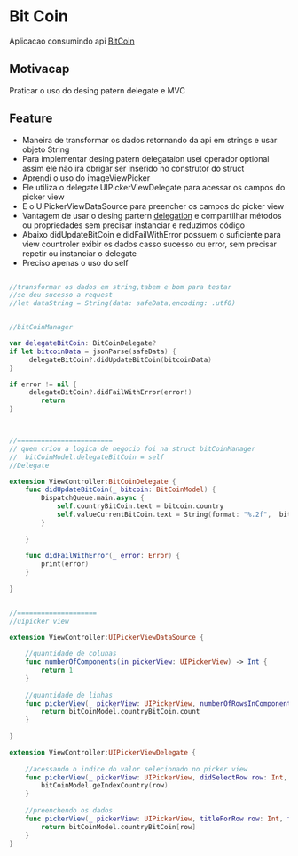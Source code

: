 # Bit Coin
Aplicacao consumindo api [BitCoin](https://www.coinapi.io/)


## Motivacap
Praticar o uso do desing patern delegate e MVC


## Feature
- Maneira de transformar os dados retornando da api em strings e usar objeto String
- Para implementar desing patern delegataion usei operador optional assim ele não ira obrigar  ser inserido no construtor do struct
- Aprendi o uso do imageViewPicker
- Ele utiliza o delegate UIPickerViewDelegate para acessar os campos do picker view
- E o  UIPickerViewDataSource para preencher os campos do picker view
- Vantagem de usar o desing partern [delegation](https://en.wikipedia.org/wiki/Delegation_pattern) e compartilhar métodos ou propriedades sem precisar instanciar e reduzimos código
- Abaixo didUpdateBitCoin e didFailWithError possuem o suficiente para view countroler exibir os dados casso sucesso ou error, sem precisar repetir ou instanciar o delegate
- Preciso apenas o uso do self

```swift

//transformar os dados em string,tabem e bom para testar
//se deu sucesso a request
//let dataString = String(data: safeData,encoding: .utf8)


//bitCoinManager

var delegateBitCoin: BitCoinDelegate?
if let bitcoinData = jsonParse(safeData) {
	 delegateBitCoin?.didUpdateBitCoin(bitcoinData)
}

if error != nil {
	 delegateBitCoin?.didFailWithError(error!)
		return
}



//======================== 
// quem criou a logica de negocio foi na struct bitCoinManager
//	bitCoinModel.delegateBitCoin = self
//Delegate

extension ViewController:BitCoinDelegate {
	func didUpdateBitCoin(_ bitcoin: BitCoinModel) {
		DispatchQueue.main.async {
			self.countryBitCoin.text = bitcoin.country
			self.valueCurrentBitCoin.text = String(format: "%.2f",  bitcoin.rate)
		}
		
	}
	
	func didFailWithError(_ error: Error) {
		print(error)
	}
	
}


//====================
//uipicker view

extension ViewController:UIPickerViewDataSource {
	
	//quantidade de colunas
	func numberOfComponents(in pickerView: UIPickerView) -> Int {
		return 1
	}
	
	//quantidade de linhas
	func pickerView(_ pickerView: UIPickerView, numberOfRowsInComponent component: Int) -> Int {
		return bitCoinModel.countryBitCoin.count
	}
	
}

extension ViewController:UIPickerViewDelegate {
	
	//acessando o indice do valor selecionado no picker view
	func pickerView(_ pickerView: UIPickerView, didSelectRow row: Int, inComponent component: Int) {
		bitCoinModel.geIndexCountry(row)
	}
	
	//preenchendo os dados
	func pickerView(_ pickerView: UIPickerView, titleForRow row: Int, forComponent component: Int) -> String? {
		return bitCoinModel.countryBitCoin[row]
	}
}




```

